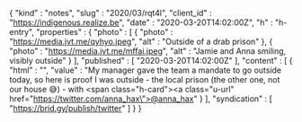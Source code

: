 {
  "kind" : "notes",
  "slug" : "2020/03/rqt4l",
  "client_id" : "https://indigenous.realize.be",
  "date" : "2020-03-20T14:02:00Z",
  "h" : "h-entry",
  "properties" : {
    "photo" : [ {
      "photo" : "https://media.jvt.me/qyhyo.jpeg",
      "alt" : "Outside of a drab prison"
    }, {
      "photo" : "https://media.jvt.me/mffai.jpeg",
      "alt" : "Jamie and Anna smiling, visibly outside"
    } ],
    "published" : [ "2020-03-20T14:02:00Z" ],
    "content" : [ {
      "html" : "",
      "value" : "My manager gave the team a mandate to go outside today, so here is proof I was outside - the local prison (the other one, not our house 😅) - with <span class=\"h-card\"><a class=\"u-url\" href=\"https://twitter.com/anna_hax\">@anna_hax</a></span>"
    } ],
    "syndication" : [ "https://brid.gy/publish/twitter" ]
  }
}
